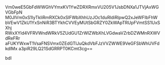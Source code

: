Vm0weE5GbFdWWGhVYmxKV1YwZDRXRmxVU205V1JsbDNXa1JTVjAxWGVGbFpN
M0JIVm0xS1IyTkliRmRXCk0xSlFWbXhhUzJOc1duRldiRlpwQ2xJeWFIbFhW
bVEwV1ZkU1YxSnNiR3BTYkhCVVEyMUtSbGRZY0ZkWApTRUpFVmtSS1UxSXhj
RWxXYld4VFRVWndWRkV5ZUdGU1ZrWlZWbXhLVGdwaVZrbDZWMnRXWVdReFRr
aFUKYWxwT1VsaFNSVmx0ZEdGTlJuQkdVbFJzVVZWWE9VeGFSbWhUVFdkdlMx
a3piR29LQ21SdGRRPT0KCmt3cg==

bdl